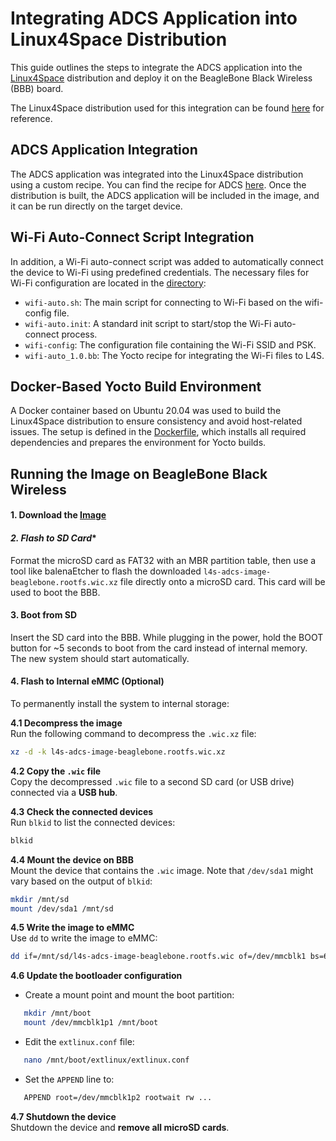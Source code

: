 # Integrating ADCS Application into Linux4Space Distribution

This guide outlines the steps to integrate the ADCS application into the [Linux4Space](https://linux4space.org) distribution and deploy it on the BeagleBone Black Wireless (BBB) board.

The Linux4Space distribution used for this integration can be found [here](https://gitlab.com/linux4space/BBW-ADCS) for reference.

## ADCS Application Integration

The ADCS application was integrated into the Linux4Space distribution using a custom recipe. You can find the recipe for ADCS [here](/L4S_yocto_files/adcs/adcs_1.0.bb).
Once the distribution is built, the ADCS application will be included in the image, and it can be run directly on the target device.

## Wi-Fi Auto-Connect Script Integration
In addition, a Wi-Fi auto-connect script was added to automatically connect the device to Wi-Fi using predefined credentials. The necessary files for Wi-Fi configuration are located in the  [directory](/L4S_yocto_files/wifi-connection):

- `wifi-auto.sh`: The main script for connecting to Wi-Fi based on the wifi-config file.
- `wifi-auto.init`: A standard init script to start/stop the Wi-Fi auto-connect process.
- `wifi-config`: The configuration file containing the Wi-Fi SSID and PSK.
- `wifi-auto_1.0.bb`: The Yocto recipe for integrating the Wi-Fi files to L4S.

## Docker-Based Yocto Build Environment
A Docker container based on Ubuntu 20.04 was used to build the Linux4Space distribution to ensure consistency and avoid host-related issues. The setup is defined in the [Dockerfile](/L4S_yocto_files/Dockerfile), which installs all required dependencies and prepares the environment for Yocto builds.



## Running the Image on BeagleBone Black Wireless

#### **1. Download the [Image]()** 

#### *2. Flash to SD Card**

Format the microSD card as FAT32 with an MBR partition table, then use a tool like balenaEtcher to flash the downloaded `l4s-adcs-image-beaglebone.rootfs.wic.xz` file directly onto a microSD card. This card will be used to boot the BBB.

#### **3. Boot from SD**

Insert the SD card into the BBB. While plugging in the power, hold the BOOT button for ~5 seconds to boot from the card instead of internal memory. The new system should start automatically.

#### **4. Flash to Internal eMMC (Optional)**

To permanently install the system to internal storage:

**4.1 Decompress the image**  
Run the following command to decompress the `.wic.xz` file: 
```bash
xz -d -k l4s-adcs-image-beaglebone.rootfs.wic.xz
```

**4.2 Copy the `.wic` file**  
Copy the decompressed `.wic` file to a second SD card (or USB drive) connected via a **USB hub**.

**4.3 Check the connected devices**  
Run `blkid` to list the connected devices:
```bash
blkid
```

**4.4 Mount the device on BBB**  
Mount the device that contains the `.wic` image. Note that `/dev/sda1` might vary based on the output of `blkid`:
```bash
mkdir /mnt/sd
mount /dev/sda1 /mnt/sd
```

**4.5 Write the image to eMMC**  
Use `dd` to write the image to eMMC:
```bash
dd if=/mnt/sd/l4s-adcs-image-beaglebone.rootfs.wic of=/dev/mmcblk1 bs=64K
```

**4.6 Update the bootloader configuration**
- Create a mount point and mount the boot partition: 
```bash
   mkdir /mnt/boot
   mount /dev/mmcblk1p1 /mnt/boot
```

- Edit the `extlinux.conf` file: 
```bash
   nano /mnt/boot/extlinux/extlinux.conf
   ```

- Set the `APPEND` line to: 
```bash
   APPEND root=/dev/mmcblk1p2 rootwait rw ...
  ```

**4.7 Shutdown the device**  
Shutdown the device and **remove all microSD cards**.






